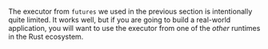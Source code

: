The executor from `futures` we used in the previous section is intentionally
quite limited. It works well, but if you are going to build a real-world
application, you will want to use the executor from one of the *other* runtimes
in the Rust ecosystem.
